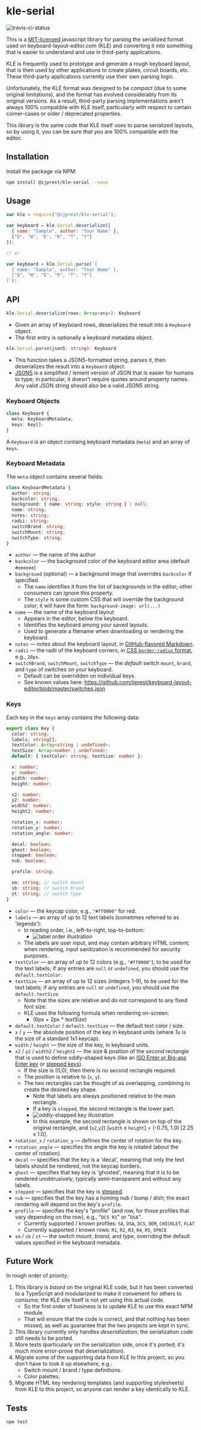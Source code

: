 # kle-serial

![travis-ci-status](https://travis-ci.org/ijprest/kle-serial.svg?branch=master)

This is a [MIT-licensed](LICENSE) javascript library for parsing the serialized
format used on keyboard-layout-editor.com (KLE) and converting it into something
that is easier to understand and use in third-party applications.

KLE is frequently used to prototype and generate a rough keyboard layout, that
is then used by other applications to create plates, circuit boards, etc. These
third-party applications currently use their own parsing logic.

Unfortunately, the KLE format was designed to be _compact_ (due to some original
limitations), and the format has evolved considerably from its original
versions. As a result, third-party parsing implementations aren't always 100%
compatible with KLE itself, particularly with respect to certain corner-cases or
older / deprecated properties.

This library is the same code that KLE itself uses to parse serialized layouts,
so by using it, you can be sure that you are 100% compatible with the editor.

## Installation

Install the package via NPM:

```bash
npm install @ijprest/kle-serial --save
```

## Usage

```js
var kle = require("@ijprest/kle-serial");

var keyboard = kle.Serial.deserialize([
  { name: "Sample", author: "Your Name" },
  ["Q", "W", "E", "R", "T", "Y"]
]);

// or

var keyboard = kle.Serial.parse(`[
  { name: "Sample", author: "Your Name" },
  ["Q", "W", "E", "R", "T", "Y"]
]`);
```

## API

```ts
kle.Serial.deserialize(rows: Array<any>): Keyboard
```

- Given an array of keyboard rows, deserializes the result into a `Keyboard`
  object.
- The first entry is optionally a keyboard metadata object.

```ts
kle.Serial.parse(json5: string): Keyboard
```

- This function takes a JSON5-formatted string, parses it, then deserializes the
  result into a `Keyboard` object.
- [JSON5](https://json5.org/) is a simplified / lenient version of JSON that is
  easier for humans to type; in particular, it doesn't require quotes around
  property names. Any valid JSON string should also be a valid JSON5 string.

### Keyboard Objects

```ts
class Keyboard {
  meta: KeyboardMetadata;
  keys: Key[];
}
```

A `Keyboard` is an object containg keyboard metadata (`meta`) and an array of
`keys`.

### Keyboard Metadata

The `meta` object contains several fields:

```ts
class KeyboardMetadata {
  author: string;
  backcolor: string;
  background: { name: string; style: string } | null;
  name: string;
  notes: string;
  radii: string;
  switchBrand: string;
  switchMount: string;
  switchType: string;
}
```

- `author` — the name of the author
- `backcolor` — the background color of the keyboard editor area (default
  `#eeeeee`)
- `background` (optional) — a background image that overrides `backcolor` if
  specified.
  - The `name` identifies it from the list of backgrounds in the editor; other
    consumers can ignore this property.
  - The `style` is some custom CSS that will override the background color; it
    will have the form: `background-image: url(...)`
- `name` — the name of the keyboard layout
  - Appears in the editor, below the keyboard.
  - Identifies the keyboard among your saved layouts.
  - Used to generate a filename when downloading or rendering the keyboard.
- `notes` — notes about the keyboard layout, in
  [GitHub-flavored Markdown](https://github.github.com/gfm/).
- `radii` — the radii of the keyboard corners, in
  [CSS `border-radius` format](https://developer.mozilla.org/en-US/docs/Web/CSS/border-radius),
  e.g., `20px`.
- `switchBrand`, `switchMount`, `switchType` — the _default_ switch `mount`,
  `brand`, and `type` of switches on your keyboard.
  - Default can be overridden on individual keys.
  - See known values here:
    https://github.com/ijprest/keyboard-layout-editor/blob/master/switches.json

### Keys

Each key in the `keys` array contains the following data:

```ts
export class Key {
  color: string;
  labels: string[];
  textColor: Array<string | undefined>;
  textSize: Array<number | undefined>;
  default: { textColor: string; textSize: number };

  x: number;
  y: number;
  width: number;
  height: number;

  x2: number;
  y2: number;
  width2: number;
  height2: number;

  rotation_x: number;
  rotation_y: number;
  rotation_angle: number;

  decal: boolean;
  ghost: boolean;
  stepped: boolean;
  nub: boolean;

  profile: string;

  sm: string; // switch mount
  sb: string; // switch brand
  st: string; // switch type
}
```

- `color` — the keycap color, e.g., `"#ff0000"` for red.
- `labels` — an array of up to 12 text labels (sometimes referred to as
  'legends'):
  - In reading order, i.e., left-to-right, top-to-bottom:
    - ![label order illustration](images/label-order.png)
  - The labels are user input, and may contain arbitrary HTML content; when
    rendering, input sanitization is recommended for security purposes.
- `textColor` — an array of up to 12 colors (e.g., `"#ff0000"`), to be used for
  the text labels; if any entries are `null` or `undefined`, you should use the
  `default.textColor`.
- `textSize` — an array of up to 12 sizes (integers 1-9), to be used for the
  text labels; if any entries are `null` or `undefined`, you should use the
  `default.textSize`.
  - Note that the sizes are relative and do not correspond to any fixed font
    size.
  - KLE uses the following formula when rendering on-screen:
    - (6px + 2px \* _textSize_)
- `default.textColor` / `default.textSize` — the default text color / size.
- `x` / `y` — the absolute position of the key in keyboard units (where _1u_ is
  the size of a standard 1x1 keycap).
- `width` / `height` — the size of the key, in keyboard units.
- `x2` / `y2` / `width2` / `height2` — the size & position of the _second_
  rectangle that is used to define oddly-shaped keys (like an
  [ISO Enter or Big-ass Enter key](https://deskthority.net/wiki/Return_key) or
  [stepped keys](https://deskthority.net/wiki/Keycap#Stepped_keycaps)).
  - If the size is (0,0), then there is no second rectangle required.
  - The position is relative to (`x`, `y`).
  - The two rectangles can be thought of as overlapping, combining to create the
    desired key shape.
    - Note that labels are always positioned relative to the main rectangle.
    - If a key is `stepped`, the second rectangle is the lower part.
    - ![oddly-shapped key illustration](images/oddly-shaped.png)
    - In this example, the second rectangle is shown on top of the original
      rectangle, and (`x2`,`y2`) [`width` x `height`] = (-0.75, 1.0) [2.25 x
      1.0].
- `rotation_x` / `rotation_y` — defines the center of rotation for the key.
- `rotation_angle` — specifies the angle the key is rotated (about the center of
  rotation).
- `decal` — specifies that the key is a 'decal', meaning that only the text
  labels should be rendered, not the keycap borders.
- `ghost` — specifies that key key is 'ghosted', meaning that it is to be
  rendered unobtrusively; typically semi-transparent and without any labels.
- `stepped` — specifies that the key is
  [stepped](https://deskthority.net/wiki/Keycap#Stepped_keycaps).
- `nub` — specifies that the key has a homing nub / bump / dish; the exact
  rendering will depend on the key's `profile`.
- `profile` — specifies the key's "profile" (and row, for those profiles that
  vary depending on the row), e.g., "`DCS R1`" or "`DSA`".
  - Currently supported / known profiles: `SA`, `DSA`, `DCS`, `OEM`, `CHICKLET`,
    `FLAT`
  - Currently supported / known rows: `R1`, `R2`, `R3`, `R4`, `R5`, `SPACE`
- `sm` / `sb` / `st` — the switch _mount_, _brand_, and _type_, overriding the
  default values specified in the keyboard metadata.

## Future Work

In rough order of priority:

1. This library is _based_ on the original KLE code, but it has been converted
   to a TypeScript and modularized to make it convenient for others to consume;
   the KLE site itself is not yet using this actual code.
   - So the first order of business is to update KLE to use this exact NPM
     module.
   - That will ensure that the code is correct, and that nothing has been
     missed, as well as guarantee that the two projects are kept in sync.
2. This library currently only handles _deserialization_; the serialization code
   still needs to be ported.
3. More tests (particularly on the serialization side, once it's ported; it's
   much more error-prone that deserialization).
4. Migrate some of the supporting data from KLE to this project, so you don't
   have to look it up elsewhere, e.g.:
   - Switch mount / brand / type definitions.
   - Color palettes.
5. Migrate HTML key rendering templates (and supporting stylesheets) from KLE to
   this project, so anyone can render a key identically to KLE.

## Tests

```bash
npm test
```

